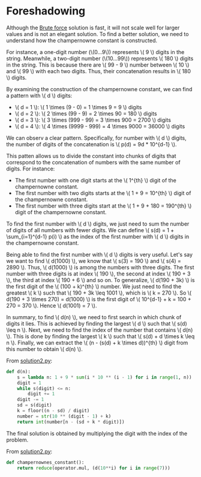# Foreshadowing

Although the [Brute force](./solution1.md) solution is fast, it will not scale well for larger values and is not an elegant solution.
To find a better solution, we need to understand how the champernowne constant is constructed.

For instance, a one-digit number (\\(0...9\\)) represents \\( 9 \\) digits in the string.
Meanwhile, a two-digit number (\\(10...99\\)) represents \\( 180 \\) digits in the string.
This is because there are \\( 99 - 9 \\) number between \\( 10 \\) and \\( 99 \\) with each two digits.
Thus, their concatenation results in \\( 180 \\) digits.

By examining the construction of the champernowne constant, we can find a pattern with \\( d \\) digits:

- \\( d = 1 \\): \\( 1 \times (9 - 0) = 1 \times 9 = 9 \\) digits
- \\( d = 2 \\): \\( 2 \times (99 - 9) = 2 \times 90 = 180 \\) digits
- \\( d = 3 \\): \\( 3 \times (999 - 99) = 3 \times 900 = 2700 \\) digits
- \\( d = 4 \\): \\( 4 \times (9999 - 999) = 4 \times 9000 = 36000 \\) digits

We can observ a clear pattern.
Specifically, for number with \\( d \\) digits, the number of digits of the concatenation is \\( p(d) = 9d * 10^{d-1} \\).

This patten allows us to divide the constant into chunks of digits that correspond to the concatenation of numbers with the same number of digits.
For instance:

- The first number with one digit starts at the \\( 1^{th} \\) digit of the champernowne constant.
- The first number with two digits starts at the \\( 1 + 9 = 10^{th} \\) digit of the champernowne constant.
- The first number with three digits start at the \\( 1 + 9 + 180 = 190^{th} \\) digit of the champernowne constant.

To find the first number with \\( d \\) digits, we just need to sum the number of digits of all numbers with fewer digits.
We can define \\( s(d) = 1 + \sum_{i=1}^{d-1} p(i) \\) as the index of the first number with \\( d \\) digits in the champernowne constant.

Being able to find the first number with \\( d \\) digits is very useful.
Let's say we want to find \\( d(1000) \\), we know that \\( s(3) = 190 \\) and \\( s(4) = 2890 \\).
Thus, \\( d(1000) \\) is among the numbers with three digits.
The first number with three digits is at index \\( 190 \\), the second at index \\( 190 + 3 \\), the third at index \\( 190 + 6 \\) and so on.
To generalize, \\( d(190 + 3k) \\) is the first digit of the \\( (100 + k)^{th} \\) number.
We just need to find the greatest \\( k \\) such that \\( 190 + 3k \leq 1001 \\), which is \\( k = 270 \\).
So \\( d(190 + 3 \times 270) = d(1000) \\) is the first digit of \\( 10^{d-1} + k = 100 + 270 = 370 \\).
Hence \\( d(1001) = 7 \\).

In summary, to find \\( d(n) \\), we need to first search in which chunk of digits it lies.
This is achieved by finding the largest \\( d \\) such that \\( s(d) \leq n \\).
Next, we need to find the index of the number that contains \\( d(n) \\).
This is done by finding the largest \\( k \\) such that \\( s(d) + d \times k \leq n \\).
Finally, we can extract the \\( (n - (s(d) + k \times d))^{th} \\) digit from this number to obtain \\( d(n) \\).

From [solution2.py](https://github.com/TurtleSmoke/Project-Euler/blob/main/problems/problem_0040/solution2.py):

```python
def d(n):
    s = lambda n: 1 + 9 * sum(i * 10 ** (i - 1) for i in range(1, n))
    digit = 1
    while s(digit) <= n:
        digit += 1
    digit -= 1
    sd = s(digit)
    k = floor((n - sd) / digit)
    number = str(10 ** (digit - 1) + k)
    return int(number[n - (sd + k * digit)])
```

The final solution is obtained by multiplying the digit with the index of the problem.

From [solution2.py](https://github.com/TurtleSmoke/Project-Euler/blob/main/problems/problem_0040/solution2.py):

```python
def champernownes_constant():
    return reduce(operator.mul, (d(10**i) for i in range(7)))
```

